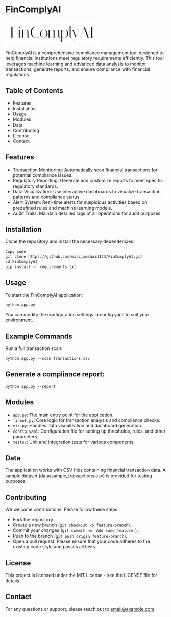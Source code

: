 # FinComplyAI
![FinComplyAI Logo](fincomply.png)

FinComplyAI is a comprehensive compliance management tool designed to help financial institutions meet regulatory requirements efficiently. This tool leverages machine learning and advanced data analysis to monitor transactions, generate reports, and ensure compliance with financial regulations.

## Table of Contents
- Features
- Installation
- Usage
- Modules
- Data
- Contributing
- License
- Contact

## Features
- Transaction Monitoring: Automatically scan financial transactions for potential compliance issues.
- Regulatory Reporting: Generate and customize reports to meet specific regulatory standards.
- Data Visualization: Use interactive dashboards to visualize transaction patterns and compliance status.
- Alert System: Real-time alerts for suspicious activities based on predefined rules and machine learning models.
- Audit Trails: Maintain detailed logs of all operations for audit purposes.

## Installation
Clone the repository and install the necessary dependencies:

```
Copy code
git clone https://github.com/maazjamshaid123/FinComplyAI.git
cd FinComplyAI
pip install -r requirements.txt
```

## Usage
To start the FinComplyAI application:
```
python app.py
```
You can modify the configuration settings in config.yaml to suit your environment.

## Example Commands
Run a full transaction scan:
```
python app.py --scan transactions.csv
```

## Generate a compliance report:
```
python app.py --report
```

## Modules
- `app.py`: The main entry point for the application.
- `finbot.py`: Core logic for transaction analysis and compliance checks.
- `viz.py`: Handles data visualization and dashboard generation.
- `config.yaml`: Configuration file for setting up thresholds, rules, and other parameters.
- `tests/`: Unit and integration tests for various components.

## Data
The application works with CSV files containing financial transaction data. A sample dataset (data/sample_transactions.csv) is provided for testing purposes.

## Contributing
We welcome contributions! Please follow these steps:
- Fork the repository.
- Create a new branch (`git checkout -b feature-branch`).
- Commit your changes (`git commit -m 'Add some feature'`).
- Push to the branch (`git push origin feature-branch`).
- Open a pull request.
Please ensure that your code adheres to the existing code style and passes all tests.

## License
This project is licensed under the MIT License - see the LICENSE file for details.

## Contact
For any questions or support, please reach out to email@example.com.
